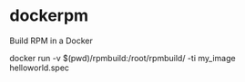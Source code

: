 # dockerpm
Build RPM in a Docker

docker run -v $(pwd)/rpmbuild:/root/rpmbuild/ -ti my_image helloworld.spec
